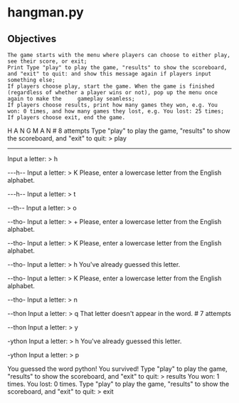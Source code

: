# hangman.py

## Objectives

    The game starts with the menu where players can choose to either play, see their score, or exit;
    Print Type "play" to play the game, "results" to show the scoreboard, and "exit" to quit: and show this message again if players input something else;
    If players choose play, start the game. When the game is finished (regardless of whether a player wins or not), pop up the menu once again to make the     gameplay seamless;
    If players choose results, print how many games they won, e.g. You won: 0 times, and how many games they lost, e.g. You lost: 25 times;
    If players choose exit, end the game.

H A N G M A N  # 8 attempts
Type "play" to play the game, "results" to show the scoreboard, and "exit" to quit: > play

------
Input a letter: > h

---h--
Input a letter: > K
Please, enter a lowercase letter from the English alphabet.

---h--
Input a letter: > t

--th--
Input a letter: > o

--tho-
Input a letter: > +
Please, enter a lowercase letter from the English alphabet.

--tho-
Input a letter: > K
Please, enter a lowercase letter from the English alphabet.

--tho-
Input a letter: > h
You've already guessed this letter.

--tho-
Input a letter: > K
Please, enter a lowercase letter from the English alphabet.

--tho-
Input a letter: > n

--thon
Input a letter: > q
That letter doesn't appear in the word.  # 7 attempts

--thon
Input a letter: > y

-ython
Input a letter: > h
You've already guessed this letter.

-ython
Input a letter: > p

You guessed the word python!
You survived!
Type "play" to play the game, "results" to show the scoreboard, and "exit" to quit: > results
You won: 1 times.
You lost: 0 times.
Type "play" to play the game, "results" to show the scoreboard, and "exit" to quit: > exit
